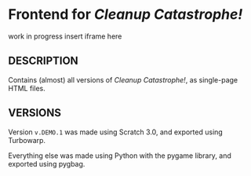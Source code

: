 # Frontend for _Cleanup Catastrophe!_

work in progress
insert iframe here

## DESCRIPTION
Contains (almost) all versions of _Cleanup Catastrophe!_, as single-page HTML files.

## VERSIONS
Version `v.DEMO.1` was made using Scratch 3.0, and exported using Turbowarp.

Everything else was made using Python with the pygame library, and exported using pygbag.

<script>
  document.getElementsByClassName('container-lg px-3 my-5 markdown-body')[0].removeChild(document.getElementsByTagName('h1')[0]);
  document.head.innerHTML += ('<link rel="shortcut icon" type="image/x-icon" href="/Cleanup-Catastrophe/icon.ico">')
</script>
